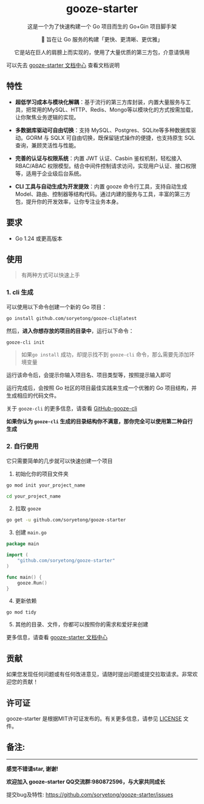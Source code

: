 <h1 align="center">gooze-starter</h1>

<p align="center"> 这是一个为了快速构建一个 Go 项目而生的 Go+Gin 项目脚手架</p>

<p align="center"> 🧠 旨在让 Go 服务的构建「更快、更清晰、更优雅」</p>

<p align="center"> 它是站在巨人的肩膀上而实现的，使用了大量优质的第三方包，介意请慎用</p>

可以先去 [gooze-starter 文档中心](https://github.com/soryetong/gooze-starter) 查看文档说明

## 特性
* **超低学习成本与模块化解耦**：基于流行的第三方库封装，内置大量服务与工具，把常用的MySQL、HTTP、Redis、Mongo等以模块化的方式按需加载，让你聚焦业务逻辑的实现。


* **多数据库驱动可自由切换**：支持 MySQL、Postgres、SQLite等多种数据库驱动。GORM 与 SQLX 可自由切换，既保留链式操作的便捷，也支持原生 SQL 查询，兼顾灵活性与性能。


* **完善的认证与权限系统**：内置 JWT 认证、Casbin 鉴权机制，轻松接入 RBAC/ABAC 权限模型。结合中间件控制请求访问，实现用户认证、接口权限等，适用于企业级后台系统。


* **CLI 工具与自动生成为开发提效**：内置 gooze 命令行工具，支持自动生成Model、路由、控制器等结构代码。通过内建的服务与工具，丰富的第三方包，提升你的开发效率，让你专注业务本身。

## 要求

- Go 1.24 或更高版本

## 使用

> 有两种方式可以快速上手

###  1. cli 生成

可以使用以下命令创建一个新的 Go 项目：

```bash
go install github.com/soryetong/gooze-cli@latest
```

然后，**进入你想存放的项目的目录中**，运行以下命令：

```bash
gooze-cli init
```

> 如果`go install` 成功，却提示找不到 `gooze-cli` 命令，那么需要先添加环境变量

运行该命令后，会提示你输入项目名、项目类型等，按照提示输入即可



运行完成后，会按照 Go 社区的项目最佳实践来生成一个优雅的 Go 项目结构，并生成相应的代码文件。


关于 `gooze-cli` 的更多信息，请查看 [GitHub-gooze-cli](https://github.com/soryetong/gooze-cli)

**如果你认为 `gooze-cli` 生成的目录结构你不满意，那你完全可以使用第二种自行生成**
<br>

### 2. 自行使用

它只需要简单的几步就可以快速创建一个项目

1. 初始化你的项目文件夹

```bash
go mod init your_project_name

cd your_project_name
```
2. 拉取 `gooze`

```bash
go get -u github.com/soryetong/gooze-starter
```

3. 创建 `main.go`

```go
package main

import (
	"github.com/soryetong/gooze-starter"
)

func main() {
	gooze.Run()
}
```

4. 更新依赖

```[sh] bash
go mod tidy
```

5. 其他的目录、文件，你都可以按照你的需求和爱好来创建

更多信息，请查看 [gooze-starter 文档中心](https://github.com/soryetong/gooze-starter)

## 贡献

如果您发现任何问题或有任何改进意见，请随时提出问题或提交拉取请求。非常欢迎您的贡献！

## 许可证

gooze-starter 是根据MIT许可证发布的。有关更多信息，请参见 [LICENSE](LICENSE) 文件。

## 备注:
-----

**感觉不错请star, 谢谢!**

**欢迎加入 gooze-starter QQ交流群:980872596，与大家共同成长**

提交bug及特性: https://github.com/soryetong/gooze-starter/issues

<br>